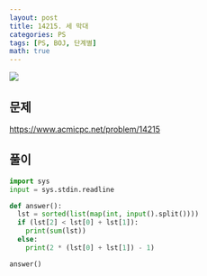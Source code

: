```yaml
---
layout: post
title: 14215. 세 막대
categories: PS
tags: [PS, BOJ, 단계별]
math: true
---
```


<img src="https://onlinejudgeimages.s3-ap-northeast-1.amazonaws.com/images/boj-og.png" />

## 문제

https://www.acmicpc.net/problem/14215

## 풀이

```python
import sys
input = sys.stdin.readline

def answer():
  lst = sorted(list(map(int, input().split())))
  if (lst[2] < lst[0] + lst[1]):
    print(sum(lst))
  else:
    print(2 * (lst[0] + lst[1]) - 1)

answer()

```
